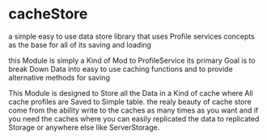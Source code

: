 # cacheStore

a simple easy to use data store library that uses Profile services concepts as the base
for all of its saving and loading

this Module is simply a Kind of Mod to ProfileService its primary Goal is to break Down Data
into easy to use caching functions and to provide alternative methods for saving

This Module is designed to Store all the Data in a Kind of cache where All cache profiles are Saved to Simple table. the realy beauty of cache store come from the ability write to the caches as many times as you want and if you need the caches where you can easily replicated the data to replicated Storage or anywhere else like ServerStorage. 
